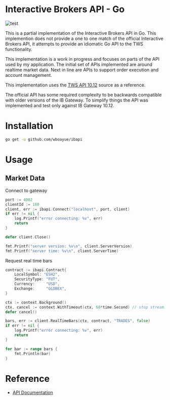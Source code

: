 # Interactive Brokers API - Go

![test](https://github.com/wboayue/ibapi/workflows/ci/badge.svg)

This is a partial implementation of the Interactive Brokers API in Go. This implemention does not provide a one to one match of the official Interactive Brokers API, it attempts to provide an idiomatic Go API to the TWS functionality.

This implementation is a work in progress and focuses on parts of the API used by my application. The initial set of APIs implemented are around realtime market data. Next in line are APIs to support order execution and account management.

This implementation uses the [TWS API 10.12](https://interactivebrokers.github.io/#) source as a reference.

The official API has some required complexity to be backwards compatible with older versions of the IB Gateway. To simplify things the API was implemented and test only against IB Gateway 10.12.

# Installation

```bash
go get -u github.com/wboayue/ibapi
```

# Usage

## Market Data

Connect to gateway

```go
port := 4002
clientId := 100
client, err := ibapi.Connect("localhost", port, client)
if err != nil {
    log.Printf("error connecting: %v", err)
    return
}

defer client.Close()

fmt.Printf("server version: %v\n", client.ServerVersion)
fmt.Printf("server time: %v\n", client.ServerTime)
```

Request real time bars

```go
contract := ibapi.Contract{
    LocalSymbol: "ESH2",
    SecurityType: "FUT",
    Currency:     "USD",
    Exchange:     "GLOBEX",
}

ctx := context.Background()
ctx, cancel := context.WithTimeout(ctx, 60*time.Second) // stop streaming after 60 seconds
defer cancel()

bars, err := client.RealTimeBars(ctx, contract, "TRADES", false)
if err != nil {
    log.Printf("error connecting: %v", err)
    return
}

for bar := range bars {
    fmt.Println(bar)
}
```

# Reference

* [API Documentation](https://interactivebrokers.github.io/tws-api/)
